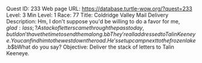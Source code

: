 Quest ID: 233
Web page URL: https://database.turtle-wow.org/?quest=233
Level: 3
Min Level: 1
Race: 77
Title: Coldridge Valley Mail Delivery
Description: Hm, I don't suppose you'd be willing to do a favor for me, $g lad : lass;? A stack of letters came through the pass today, but I don't have the time to send them along.$b$bThey're all addressed to Talin Keeneye. You can find him to the west down the road. He's set up camp next to the frozen lake.$b$bWhat do you say?
Objective: Deliver the stack of letters to Talin Keeneye.
